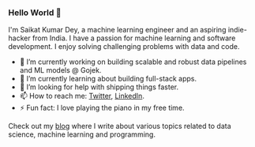 ### Hello World 👋

I'm Saikat Kumar Dey, a machine learning engineer and an aspiring indie-hacker from India. I have a passion for machine learning and software development. I enjoy solving challenging problems with data and code.

- 🔭 I’m currently working on building scalable and robust data pipelines and ML models @ Gojek.
- 🌱 I’m currently learning about building full-stack apps.
- 🤔 I’m looking for help with shipping things faster.
- 📫 How to reach me: [Twitter](https://twitter.com/saikatkrdey), [LinkedIn](https://in.linkedin.com/in/saikatkumardey).
- ⚡ Fun fact: I love playing the piano in my free time.

Check out my [blog](https://saikatkumardey.com/) where I write about various topics related to data science, machine learning and programming.
